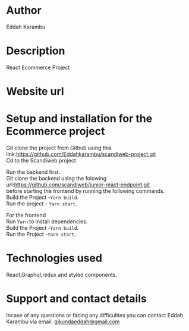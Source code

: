 # Author
Eddah Karambu

# Description
React Ecommerce Project

# Website url



# Setup and installation for the Ecommerce project
Git clone the project from Github using  this link:https://github.com/Eddahkarambu/scandiweb-project.git<br/>
Cd to the Scandiweb project<br/>

Run the backend first. <br/>
Git clone the backend using the folowing url:https://github.com/scandiweb/junior-react-endpoint.git<br/>
before starting the frontend by running the following commands.<br/>
     Build the Project -`Yarn build`.<br/>
     Run the project - `Yarn start`.<br/>

For the frontend<br/>
 Run `Yarn` to  install dependencies.<br/>
  Build the Project -`Yarn build`.<br/>
   Run the Project -`Yarn start`.<br/>

   # Technologies used
 React,Graphql,redux and styled components.<br/>

 # Support and contact details

 Incase of any questions or facing any difficulties you can contact Eddah Karambu via email. gikundaeddah@gmail.com <br/>

